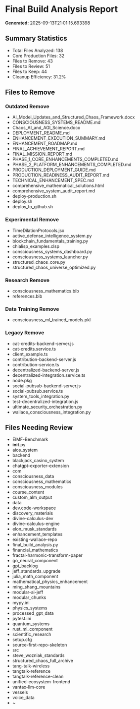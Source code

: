 # Final Build Analysis Report

**Generated:** 2025-09-13T21:01:15.693398

## Summary Statistics

- Total Files Analyzed: 138
- Core Production Files: 32
- Files to Remove: 43
- Files to Review: 51
- Files to Keep: 44
- Cleanup Efficiency: 31.2%

## Files to Remove

### Outdated Remove

- AI_Model_Updates_and_Structured_Chaos_Framework.docx
- CONSCIOUSNESS_SYSTEMS_README.md
- Chaos_AI_and_AGI_Science.docx
- DEPLOYMENT_README.md
- ENHANCEMENT_EXECUTION_SUMMARY.md
- ENHANCEMENT_ROADMAP.md
- FINAL_ACHIEVEMENT_REPORT.md
- FINAL_MISSION_REPORT.md
- PHASE_1_CORE_ENHANCEMENTS_COMPLETED.md
- PHASE_2_PLATFORM_ENHANCEMENTS_COMPLETED.md
- PRODUCTION_DEPLOYMENT_GUIDE.md
- PRODUCTION_READINESS_AUDIT_REPORT.md
- TECHNICAL_ENHANCEMENT_SPEC.md
- comprehensive_mathematical_solutions.html
- comprehensive_system_audit_report.md
- deploy-production.sh
- deploy.sh
- deploy_to_github.sh

### Experimental Remove

- TimeDilationProtocols.jsx
- active_defense_intelligence_system.py
- blockchain_fundamentals_training.py
- chialisp_examples.clsp
- consciousness_systems_dashboard.py
- consciousness_systems_launcher.py
- structured_chaos_core.py
- structured_chaos_universe_optimized.py

### Research Remove

- consciousness_mathematics.bib
- references.bib

### Data Training Remove

- consciousness_ml_trained_models.pkl

### Legacy Remove

- cat-credits-backend-server.js
- cat-credits.service.ts
- client_example.ts
- contribution-backend-server.js
- contribution-service.ts
- decentralized-backend-server.js
- decentralized-integration.service.ts
- node.pkg
- social-pubsub-backend-server.js
- social-pubsub.service.ts
- system_tools_integration.py
- test-decentralized-integration.js
- ultimate_security_orchestration.py
- wallace_consciousness_integration.py


## Files Needing Review

- EIMF-Benchmark
- __init__.py
- aios_system
- backend
- blackjack_casino_system
- chatgpt-exporter-extension
- com
- consciousness_data
- consciousness_mathematics
- consciousness_modules
- course_content
- custom_alm_output
- data
- dev.code-workspace
- discovery_materials
- divine-calculus-dev
- divine-calculus-engine
- elon_musk_standards
- enhancement_templates
- existing-wallace-repo
- final_build_analysis.py
- financial_mathematics
- fractal-harmonic-transform-paper
- go_neural_component
- gpt_backlog
- jeff_standards_upgrade
- julia_math_component
- mathematical_physics_enhancement
- ming_shang_mountains
- modular-ai-jeff
- modular_chunks
- mypy.ini
- physics_systems
- processed_gpt_data
- pytest.ini
- quantum_systems
- rust_ml_component
- scientific_research
- setup.cfg
- source-first-repo-skeleton
- src
- steve_wozniak_standards
- structured_chaos_full_archive
- tang-talk-wireless
- tangtalk-reference
- tangtalk-reference-clean
- unified-ecosystem-frontend
- vantax-llm-core
- vessels
- voice_data
- ~
